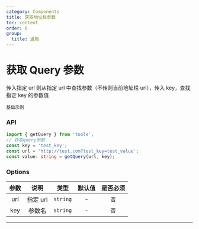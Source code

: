 ```yaml
---
category: Components
title: 获取地址栏参数
toc: content
order: 6
group:
  title: 通用
---
```


# 获取 Query 参数

传入指定 url 则从指定 url 中查找参数（不传则当前地址栏 url），传入 key，查找指定 key 的参数值

<code src='./demo/getQuery.tsx'>基础示例</code>

### API

```ts
import { getQuery } from 'tools';
// 获取query参数
const key = 'test_key';
const url = 'http://test.com?test_key=test_value';
const value: string = getQuery(url, key);
```

### Options

| 参数 |   说明   |   类型   | 默认值 | 是否必须 |
| :--: | :------: | :------: | :----: | :------: |
| url  | 指定 url | `string` |   -    |   `否`   |
| key  |  参数名  | `string` |   -    |   `否`   |

---
